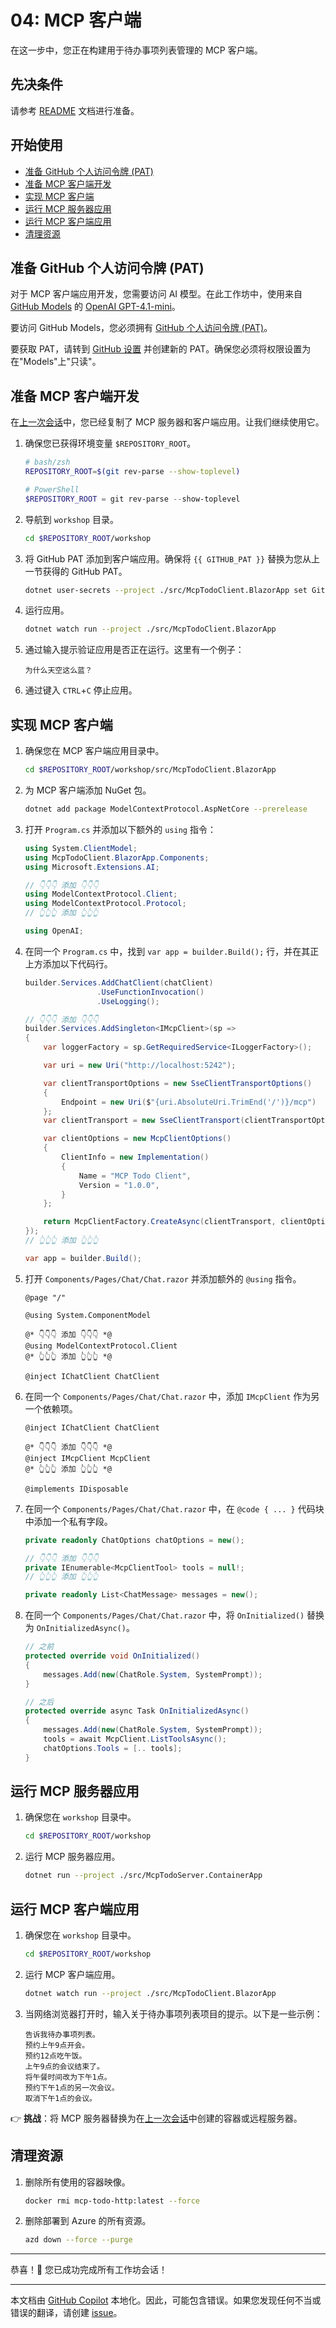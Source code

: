# 04: MCP 客户端

在这一步中，您正在构建用于待办事项列表管理的 MCP 客户端。

## 先决条件

请参考 [README](../README.md#先决条件) 文档进行准备。

## 开始使用

- [准备 GitHub 个人访问令牌 (PAT)](#准备-github-个人访问令牌-pat)
- [准备 MCP 客户端开发](#准备-mcp-客户端开发)
- [实现 MCP 客户端](#实现-mcp-客户端)
- [运行 MCP 服务器应用](#运行-mcp-服务器应用)
- [运行 MCP 客户端应用](#运行-mcp-客户端应用)
- [清理资源](#清理资源)

## 准备 GitHub 个人访问令牌 (PAT)

对于 MCP 客户端应用开发，您需要访问 AI 模型。在此工作坊中，使用来自 [GitHub Models](https://github.com/marketplace?type=models) 的 [OpenAI GPT-4.1-mini](https://github.com/marketplace/models/azure-openai/gpt-4-1-mini)。

要访问 GitHub Models，您必须拥有 [GitHub 个人访问令牌 (PAT)](https://docs.github.com/authentication/keeping-your-account-and-data-secure/managing-your-personal-access-tokens)。

要获取 PAT，请转到 [GitHub 设置](https://github.com/settings/personal-access-tokens/new) 并创建新的 PAT。确保您必须将权限设置为在"Models"上"只读"。

## 准备 MCP 客户端开发

在[上一次会话](./01-mcp-server.md)中，您已经复制了 MCP 服务器和客户端应用。让我们继续使用它。

1. 确保您已获得环境变量 `$REPOSITORY_ROOT`。

   ```bash
   # bash/zsh
   REPOSITORY_ROOT=$(git rev-parse --show-toplevel)
   ```

   ```powershell
   # PowerShell
   $REPOSITORY_ROOT = git rev-parse --show-toplevel
   ```

1. 导航到 `workshop` 目录。

    ```bash
    cd $REPOSITORY_ROOT/workshop
    ```

1. 将 GitHub PAT 添加到客户端应用。确保将 `{{ GITHUB_PAT }}` 替换为您从上一节获得的 GitHub PAT。

    ```bash
    dotnet user-secrets --project ./src/McpTodoClient.BlazorApp set GitHubModels:Token "{{ GITHUB_PAT }}"
    ```

1. 运行应用。

    ```bash
    dotnet watch run --project ./src/McpTodoClient.BlazorApp
    ```

1. 通过输入提示验证应用是否正在运行。这里有一个例子：

    ```text
    为什么天空这么蓝？
    ```

1. 通过键入 `CTRL`+`C` 停止应用。

## 实现 MCP 客户端

1. 确保您在 MCP 客户端应用目录中。

    ```bash
    cd $REPOSITORY_ROOT/workshop/src/McpTodoClient.BlazorApp
    ```

1. 为 MCP 客户端添加 NuGet 包。

    ```bash
    dotnet add package ModelContextProtocol.AspNetCore --prerelease
    ```

1. 打开 `Program.cs` 并添加以下额外的 `using` 指令：

    ```csharp
    using System.ClientModel;
    using McpTodoClient.BlazorApp.Components;
    using Microsoft.Extensions.AI;
    
    // 👇👇👇 添加 👇👇👇
    using ModelContextProtocol.Client;
    using ModelContextProtocol.Protocol;
    // 👆👆👆 添加 👆👆👆
    
    using OpenAI;
    ```

1. 在同一个 `Program.cs` 中，找到 `var app = builder.Build();` 行，并在其正上方添加以下代码行。

    ```csharp
    builder.Services.AddChatClient(chatClient)
                    .UseFunctionInvocation()
                    .UseLogging();
    
    // 👇👇👇 添加 👇👇👇
    builder.Services.AddSingleton<IMcpClient>(sp =>
    {
        var loggerFactory = sp.GetRequiredService<ILoggerFactory>();
    
        var uri = new Uri("http://localhost:5242");
    
        var clientTransportOptions = new SseClientTransportOptions()
        {
            Endpoint = new Uri($"{uri.AbsoluteUri.TrimEnd('/')}/mcp")
        };
        var clientTransport = new SseClientTransport(clientTransportOptions, loggerFactory);
    
        var clientOptions = new McpClientOptions()
        {
            ClientInfo = new Implementation()
            {
                Name = "MCP Todo Client",
                Version = "1.0.0",
            }
        };
    
        return McpClientFactory.CreateAsync(clientTransport, clientOptions, loggerFactory).GetAwaiter().GetResult();
    });
    // 👆👆👆 添加 👆👆👆
    
    var app = builder.Build();
    ```

1. 打开 `Components/Pages/Chat/Chat.razor` 并添加额外的 `@using` 指令。

    ```razor
    @page "/"
    
    @using System.ComponentModel
    
    @* 👇👇👇 添加 👇👇👇 *@
    @using ModelContextProtocol.Client
    @* 👆👆👆 添加 👆👆👆 *@
    
    @inject IChatClient ChatClient
    ```

1. 在同一个 `Components/Pages/Chat/Chat.razor` 中，添加 `IMcpClient` 作为另一个依赖项。

    ```razor
    @inject IChatClient ChatClient
    
    @* 👇👇👇 添加 👇👇👇 *@
    @inject IMcpClient McpClient
    @* 👆👆👆 添加 👆👆👆 *@
    
    @implements IDisposable
    ```

1. 在同一个 `Components/Pages/Chat/Chat.razor` 中，在 `@code { ... }` 代码块中添加一个私有字段。

    ```csharp
    private readonly ChatOptions chatOptions = new();
    
    // 👇👇👇 添加 👇👇👇
    private IEnumerable<McpClientTool> tools = null!;
    // 👆👆👆 添加 👆👆👆
    
    private readonly List<ChatMessage> messages = new();
    ```

1. 在同一个 `Components/Pages/Chat/Chat.razor` 中，将 `OnInitialized()` 替换为 `OnInitializedAsync()`。

    ```csharp
    // 之前
    protected override void OnInitialized()
    {
        messages.Add(new(ChatRole.System, SystemPrompt));
    }
    
    // 之后
    protected override async Task OnInitializedAsync()
    {
        messages.Add(new(ChatRole.System, SystemPrompt));
        tools = await McpClient.ListToolsAsync();
        chatOptions.Tools = [.. tools];
    }
    ```

## 运行 MCP 服务器应用

1. 确保您在 `workshop` 目录中。

    ```bash
    cd $REPOSITORY_ROOT/workshop
    ```

1. 运行 MCP 服务器应用。

    ```bash
    dotnet run --project ./src/McpTodoServer.ContainerApp
    ```

## 运行 MCP 客户端应用

1. 确保您在 `workshop` 目录中。

    ```bash
    cd $REPOSITORY_ROOT/workshop
    ```

1. 运行 MCP 客户端应用。

    ```bash
    dotnet watch run --project ./src/McpTodoClient.BlazorApp
    ```

1. 当网络浏览器打开时，输入关于待办事项列表项目的提示。以下是一些示例：

    ```text
    告诉我待办事项列表。
    预约上午9点开会。
    预约12点吃午饭。
    上午9点的会议结束了。
    将午餐时间改为下午1点。
    预约下午1点的另一次会议。
    取消下午1点的会议。
    ```

👉 **挑战**：将 MCP 服务器替换为在[上一次会话](./02-mcp-remote-server.md)中创建的容器或远程服务器。

## 清理资源

1. 删除所有使用的容器映像。

    ```bash
    docker rmi mcp-todo-http:latest --force
    ```

1. 删除部署到 Azure 的所有资源。

    ```bash
    azd down --force --purge
    ```

---

恭喜！🎉 您已成功完成所有工作坊会话！

---

本文档由 [GitHub Copilot](https://docs.github.com/copilot/about-github-copilot/what-is-github-copilot) 本地化。因此，可能包含错误。如果您发现任何不当或错误的翻译，请创建 [issue](../../../../../issues)。
